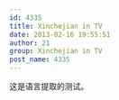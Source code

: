 ```yaml
---
id: 4335
title: Xinchejian in TV
date: 2013-02-16 19:55:51
author: 21
group: Xinchejian in TV
post_name: 4335
---
```


这是语言提取的测试。